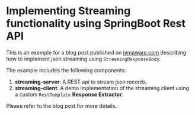 # Implementing Streaming functionality using SpringBoot Rest API

This is an example for a blog post published on [jvmaware.com](https://jvmaware.com/blog/streaming-json-response/) describing how to implement 
json streaming using `StreamingResponseBody`.

The example includes the following components:

1. **streaming-server**: A REST api to stream json records.
2. **streaming-client**: A demo implementation of the streaming client using a custom `RestTemplate` **Response Extractor**.

Please refer to the blog post for more details.